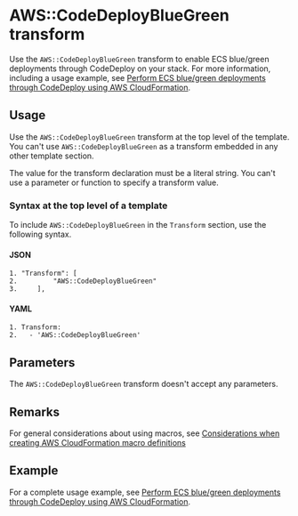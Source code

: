 # AWS::CodeDeployBlueGreen transform<a name="transform-aws-codedeploybluegreen"></a>

Use the `AWS::CodeDeployBlueGreen` transform to enable ECS blue/green deployments through CodeDeploy on your stack\. For more information, including a usage example, see [Perform ECS blue/green deployments through CodeDeploy using AWS CloudFormation](https://docs.aws.amazon.com/AWSCloudFormation/latest/UserGuide/blue-green.html)\.

## Usage<a name="aws-codedeploybluegreen-usage"></a>

Use the `AWS::CodeDeployBlueGreen` transform at the top level of the template\. You can't use `AWS::CodeDeployBlueGreen` as a transform embedded in any other template section\.

The value for the transform declaration must be a literal string\. You can't use a parameter or function to specify a transform value\.

### Syntax at the top level of a template<a name="aws-codedeploybluegreen-syntax-top-level-overview"></a>

To include `AWS::CodeDeployBlueGreen` in the `Transform` section, use the following syntax\.

#### JSON<a name="aws-codedeploybluegreen-syntax-top-level.json"></a>

```
1. "Transform": [
2.         "AWS::CodeDeployBlueGreen"
3.     ],
```

#### YAML<a name="aws-codedeploybluegreen-syntax-top-level.yaml"></a>

```
1. Transform:
2.   - 'AWS::CodeDeployBlueGreen'
```

## Parameters<a name="aws-v-transform-parameters"></a>

The `AWS::CodeDeployBlueGreen` transform doesn't accept any parameters\.

## Remarks<a name="aws-codedeploybluegreen-transform-remarks"></a>

For general considerations about using macros, see [Considerations when creating AWS CloudFormation macro definitions](template-macros.md#template-macros-considerations)

## Example<a name="aws-codedeploybluegreen-transform-examples"></a>

For a complete usage example, see [Perform ECS blue/green deployments through CodeDeploy using AWS CloudFormation](https://docs.aws.amazon.com/AWSCloudFormation/latest/UserGuide/blue-green.html)\.